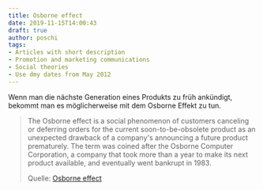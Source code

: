 ```yaml
---
title: Osborne effect
date: 2019-11-15T14:00:43
draft: true
author: poschi
tags: 
- Articles with short description
- Promotion and marketing communications
- Social theories
- Use dmy dates from May 2012
---
```


Wenn man die nächste Generation eines Produkts zu früh ankündigt, bekommt man
es möglicherweise mit dem Osborne Effekt zu tun.

> The Osborne effect is a social phenomenon of customers canceling or deferring
> orders for the current soon-to-be-obsolete product as an unexpected drawback
> of a company's announcing a future product prematurely. The term was coined
> after the Osborne Computer Corporation, a company that took more than a year
> to make its next product available, and eventually went bankrupt in 1983.
>
> Quelle: [Osborne effect](https://en.wikipedia.org/wiki/Osborne_effect)

